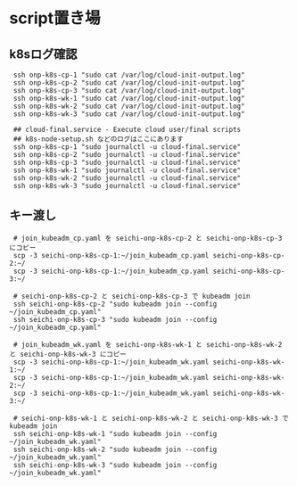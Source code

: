 # script置き場
## k8sログ確認<br>
     ssh onp-k8s-cp-1 "sudo cat /var/log/cloud-init-output.log"
     ssh onp-k8s-cp-2 "sudo cat /var/log/cloud-init-output.log"
     ssh onp-k8s-cp-3 "sudo cat /var/log/cloud-init-output.log"
     ssh onp-k8s-wk-1 "sudo cat /var/log/cloud-init-output.log"
     ssh onp-k8s-wk-2 "sudo cat /var/log/cloud-init-output.log"
     ssh onp-k8s-wk-3 "sudo cat /var/log/cloud-init-output.log"
     
     ## cloud-final.service - Execute cloud user/final scripts
     ## k8s-node-setup.sh などのログはここにあります
     ssh onp-k8s-cp-1 "sudo journalctl -u cloud-final.service"
     ssh onp-k8s-cp-2 "sudo journalctl -u cloud-final.service"
     ssh onp-k8s-cp-3 "sudo journalctl -u cloud-final.service"
     ssh onp-k8s-wk-1 "sudo journalctl -u cloud-final.service"
     ssh onp-k8s-wk-2 "sudo journalctl -u cloud-final.service"
     ssh onp-k8s-wk-3 "sudo journalctl -u cloud-final.service"
## キー渡し<br>
     # join_kubeadm_cp.yaml を seichi-onp-k8s-cp-2 と seichi-onp-k8s-cp-3 にコピー
     scp -3 seichi-onp-k8s-cp-1:~/join_kubeadm_cp.yaml seichi-onp-k8s-cp-2:~/
     scp -3 seichi-onp-k8s-cp-1:~/join_kubeadm_cp.yaml seichi-onp-k8s-cp-3:~/
     
     # seichi-onp-k8s-cp-2 と seichi-onp-k8s-cp-3 で kubeadm join
     ssh seichi-onp-k8s-cp-2 "sudo kubeadm join --config ~/join_kubeadm_cp.yaml"
     ssh seichi-onp-k8s-cp-3 "sudo kubeadm join --config ~/join_kubeadm_cp.yaml"
     
     # join_kubeadm_wk.yaml を seichi-onp-k8s-wk-1 と seichi-onp-k8s-wk-2 と seichi-onp-k8s-wk-3 にコピー
     scp -3 seichi-onp-k8s-cp-1:~/join_kubeadm_wk.yaml seichi-onp-k8s-wk-1:~/
     scp -3 seichi-onp-k8s-cp-1:~/join_kubeadm_wk.yaml seichi-onp-k8s-wk-2:~/
     scp -3 seichi-onp-k8s-cp-1:~/join_kubeadm_wk.yaml seichi-onp-k8s-wk-3:~/
     
     # seichi-onp-k8s-wk-1 と seichi-onp-k8s-wk-2 と seichi-onp-k8s-wk-3 で kubeadm join
     ssh seichi-onp-k8s-wk-1 "sudo kubeadm join --config ~/join_kubeadm_wk.yaml"
     ssh seichi-onp-k8s-wk-2 "sudo kubeadm join --config ~/join_kubeadm_wk.yaml"
     ssh seichi-onp-k8s-wk-3 "sudo kubeadm join --config ~/join_kubeadm_wk.yaml"
